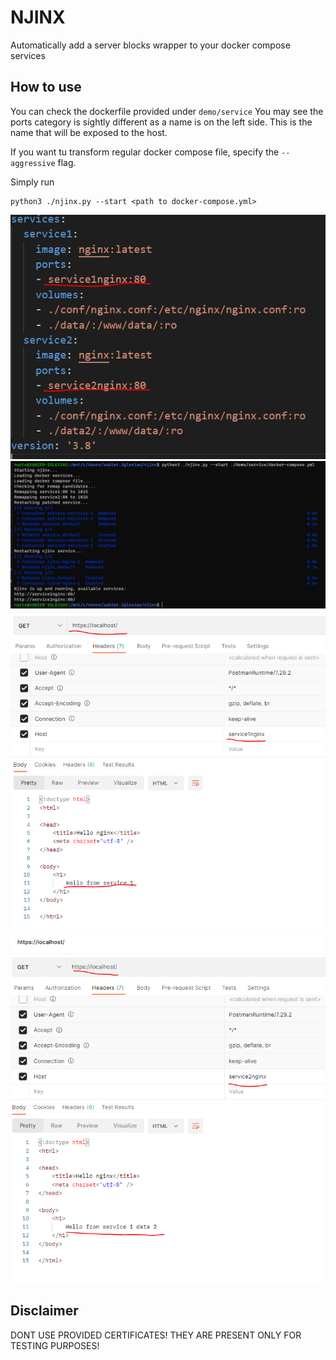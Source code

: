 # NJINX

Automatically add a server blocks wrapper to your docker compose services

## How to use

You can check the dockerfile provided under ```demo/service```
You may see the ports category is sightly different as a name is 
on the left side. This is the name that will be exposed to the host.

If you want tu transform regular docker compose file, specify the ```--aggressive```
flag.

Simply run
    
    python3 ./njinx.py --start <path to docker-compose.yml>

![capture](https://github.com/TretornESP/njinx/raw/main/doc/capture1.png)
![exec](https://github.com/TretornESP/njinx/raw/main/doc/capture2.png)
![result1](https://github.com/TretornESP/njinx/raw/main/doc/capture3.png)
![result2](https://github.com/TretornESP/njinx/raw/main/doc/capture4.png)

## Disclaimer

DONT USE PROVIDED CERTIFICATES! THEY ARE PRESENT ONLY FOR TESTING PURPOSES!